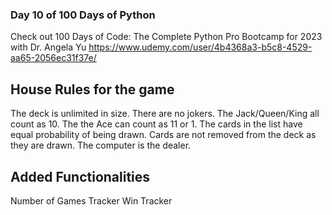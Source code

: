 ### Day 10 of 100 Days of Python
Check out 100 Days of Code: The Complete Python Pro Bootcamp for 2023 
with Dr. Angela Yu https://www.udemy.com/user/4b4368a3-b5c8-4529-aa65-2056ec31f37e/


## House Rules for the game
The deck is unlimited in size. 
There are no jokers. 
The Jack/Queen/King all count as 10.
The the Ace can count as 11 or 1.
The cards in the list have equal probability of being drawn.
Cards are not removed from the deck as they are drawn.
The computer is the dealer.


## Added Functionalities 
Number of Games Tracker
Win Tracker